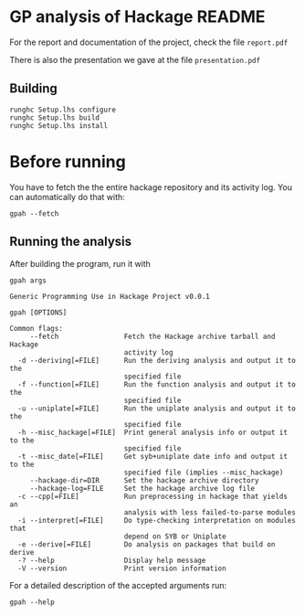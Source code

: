 # GP analysis of Hackage README

For the report and documentation of the project, check the file `report.pdf`

There is also the presentation we gave at the file `presentation.pdf`

## Building

~~~
runghc Setup.lhs configure
runghc Setup.lhs build
runghc Setup.lhs install
~~~


# Before running

You have to fetch the the entire hackage repository and its activity log. You can automatically do that with:

~~~
gpah --fetch
~~~


## Running the analysis

After building the program, run it with

`gpah args`

~~~
Generic Programming Use in Hackage Project v0.0.1

gpah [OPTIONS]

Common flags:
     --fetch                Fetch the Hackage archive tarball and Hackage
                            activity log
  -d --deriving[=FILE]      Run the deriving analysis and output it to the
                            specified file
  -f --function[=FILE]      Run the function analysis and output it to the
                            specified file
  -u --uniplate[=FILE]      Run the uniplate analysis and output it to the
                            specified file
  -h --misc_hackage[=FILE]  Print general analysis info or output it to the
                            specified file
  -t --misc_date[=FILE]     Get syb+uniplate date info and output it to the
                            specified file (implies --misc_hackage)
     --hackage-dir=DIR      Set the hackage archive directory
     --hackage-log=FILE     Set the hackage archive log file
  -c --cpp[=FILE]           Run preprocessing in hackage that yields an
                            analysis with less failed-to-parse modules
  -i --interpret[=FILE]     Do type-checking interpretation on modules that
                            depend on SYB or Uniplate
  -e --derive[=FILE]        Do analysis on packages that build on derive
  -? --help                 Display help message
  -V --version              Print version information
~~~

For a detailed description of the accepted arguments run:

`gpah --help`
